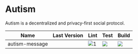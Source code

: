 # Autism

Autism is a decentralized and privacy-first social protocol.

| Name  | Last Version | Lint | Test | Build |
| ------------- | ------------- | ------------- | ------------- | ------------- |
| autism-message  |  | ![1](https://img.shields.io/github/actions/workflow/status/autism-org/monorepo/autism-message-lint.yaml) | ![](https://img.shields.io/github/actions/workflow/status/autism-org/monorepo/autism-message-test.yaml) | ![](https://img.shields.io/github/actions/workflow/status/autism-org/monorepo/autism-message-build.yaml) |

